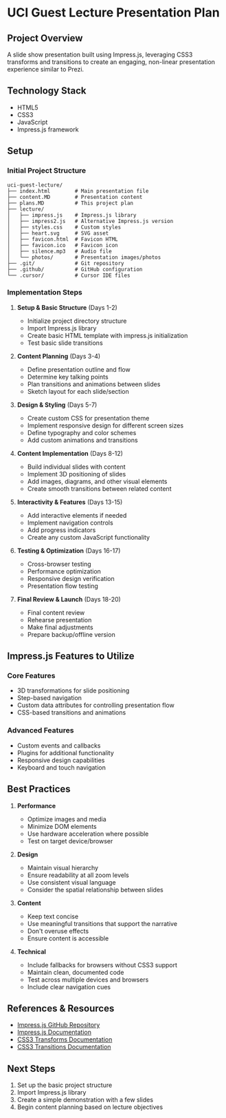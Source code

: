 # UCI Guest Lecture Presentation Plan

## Project Overview
A slide show presentation built using Impress.js, leveraging CSS3 transforms and transitions to create an engaging, non-linear presentation experience similar to Prezi.

## Technology Stack
- HTML5
- CSS3
- JavaScript
- Impress.js framework

## Setup

### Initial Project Structure
```
uci-guest-lecture/
├── index.html        # Main presentation file
├── content.MD        # Presentation content
├── plans.MD          # This project plan
├── lecture/
│   ├── impress.js    # Impress.js library
│   ├── impress2.js   # Alternative Impress.js version
│   ├── styles.css    # Custom styles
│   ├── heart.svg     # SVG asset
│   ├── favicon.html  # Favicon HTML
│   ├── favicon.ico   # Favicon icon
│   ├── silence.mp3   # Audio file
│   └── photos/       # Presentation images/photos
├── .git/             # Git repository
├── .github/          # GitHub configuration
└── .cursor/          # Cursor IDE files
```

### Implementation Steps

1. **Setup & Basic Structure** (Days 1-2)
   - Initialize project directory structure
   - Import Impress.js library
   - Create basic HTML template with impress.js initialization
   - Test basic slide transitions

2. **Content Planning** (Days 3-4)
   - Define presentation outline and flow
   - Determine key talking points
   - Plan transitions and animations between slides
   - Sketch layout for each slide/section

3. **Design & Styling** (Days 5-7)
   - Create custom CSS for presentation theme
   - Implement responsive design for different screen sizes
   - Define typography and color schemes
   - Add custom animations and transitions

4. **Content Implementation** (Days 8-12)
   - Build individual slides with content
   - Implement 3D positioning of slides
   - Add images, diagrams, and other visual elements
   - Create smooth transitions between related content

5. **Interactivity & Features** (Days 13-15)
   - Add interactive elements if needed
   - Implement navigation controls
   - Add progress indicators
   - Create any custom JavaScript functionality

6. **Testing & Optimization** (Days 16-17)
   - Cross-browser testing
   - Performance optimization
   - Responsive design verification
   - Presentation flow testing

7. **Final Review & Launch** (Days 18-20)
   - Final content review
   - Rehearse presentation
   - Make final adjustments
   - Prepare backup/offline version

## Impress.js Features to Utilize

### Core Features
- 3D transformations for slide positioning
- Step-based navigation
- Custom data attributes for controlling presentation flow
- CSS-based transitions and animations

### Advanced Features
- Custom events and callbacks
- Plugins for additional functionality
- Responsive design capabilities
- Keyboard and touch navigation

## Best Practices

1. **Performance**
   - Optimize images and media
   - Minimize DOM elements
   - Use hardware acceleration where possible
   - Test on target device/browser

2. **Design**
   - Maintain visual hierarchy
   - Ensure readability at all zoom levels
   - Use consistent visual language
   - Consider the spatial relationship between slides

3. **Content**
   - Keep text concise
   - Use meaningful transitions that support the narrative
   - Don't overuse effects
   - Ensure content is accessible

4. **Technical**
   - Include fallbacks for browsers without CSS3 support
   - Maintain clean, documented code
   - Test across multiple devices and browsers
   - Include clear navigation cues

## References & Resources
- [Impress.js GitHub Repository](https://github.com/impress/impress.js)
- [Impress.js Documentation](https://github.com/impress/impress.js/blob/master/DOCUMENTATION.md)
- [CSS3 Transforms Documentation](https://developer.mozilla.org/en-US/docs/Web/CSS/transform)
- [CSS3 Transitions Documentation](https://developer.mozilla.org/en-US/docs/Web/CSS/CSS_Transitions/Using_CSS_transitions)

## Next Steps
1. Set up the basic project structure
2. Import Impress.js library
3. Create a simple demonstration with a few slides
4. Begin content planning based on lecture objectives 